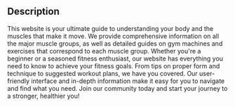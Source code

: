 ## Description
This website is your ultimate guide to understanding your body and the muscles that make it move. We provide comprehensive information on all the major muscle groups, as well as detailed guides on gym machines and exercises that correspond to each muscle group. Whether you're a beginner or a seasoned fitness enthusiast, our website has everything you need to know to achieve your fitness goals. From tips on proper form and technique to suggested workout plans, we have you covered. Our user-friendly interface and in-depth information make it easy for you to navigate and find what you need. Join our community today and start your journey to a stronger, healthier you!
